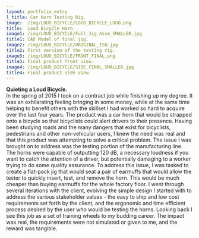 ```yaml
---
layout: portfolio_entry
l_title: Car Horn Testing Rig.
image:  /img/LOUD_BICYCLE/LOUD_BICYCLE_LOGO.png
title:  Loud Bicycle Horn
image1: /img/LOUD_BICYCLE/Full_Jig_Assm_SMALLER.jpg
title1: CAD Model of final jig.
image2: /img/LOUD_BICYCLE/ORIGINAL_ISO.jpg
title2: First version of the testing rig.
image3: /img/LOUD_BICYCLE/FRONT_FINAL.png
title3: Final product front view.
image4: /img/LOUD_BICYCLE/SIDE_FINAL_SMALLER.jpg
title4: Final product side view.
---
```

<strong class="s_title">Quieting a Loud Bicycle.</strong><br />
In the spring of 2015 I took on a contract job while finishing up my degree. It was an exhilarating feeling bringing in some money, while at the same time helping to benefit others with the skillset I had worked so hard to acquire over the last four years. The product was a car horn that would be strapped onto a bicycle so that bicyclists could alert drivers to their presence. Having been studying roads and the many dangers that exist for bicyclists, pedestrians and other non-vehicular users, I knew the need was real and that this product was attempting to solve a critical problem. The issue I was brought on to address was the testing portion of the manufacturing line. The horns were capable of outputting 120 dB, a necessary loudness if you want to catch the attention of a driver, but potentially damaging to a worker trying to do some quality assurance. To address this issue, I was tasked to create a flat-pack jig that would seat a pair of earmuffs that would allow the tester to quickly insert, test, and remove the horn. This would be much cheaper than buying earmuffs for the whole factory floor. I went through several iterations with the client, evolving the simple design I started with to address the various stakeholder values - the easy to ship and low cost requirements set forth by the client, and the ergonomic and time efficient process desired by the user who would be testing the horns. Looking back I see this job as a set of training wheels to my budding career. The impact was real, the requirements were not simulated or given to me, and the reward was tangible.


